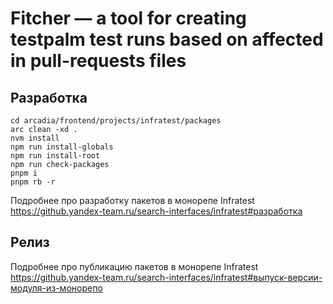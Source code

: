 # Fitcher — a tool for creating testpalm test runs based on affected in pull-requests files

## Разработка
```
cd arcadia/frontend/projects/infratest/packages
arc clean -xd .
nvm install
npm run install-globals
npm run install-root
npm run check-packages
pnpm i
pnpm rb -r
```

Подробнее про разработку пакетов в монорепе Infratest https://github.yandex-team.ru/search-interfaces/infratest#разработка

## Релиз

Подробнее про публикацию пакетов в монорепе Infratest https://github.yandex-team.ru/search-interfaces/infratest#выпуск-версии-модуля-из-монорепо
